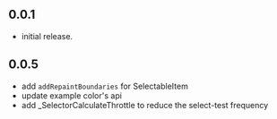 ## 0.0.1

* initial release.

## 0.0.5

* add `addRepaintBoundaries` for SelectableItem
* update example color's api
* add _SelectorCalculateThrottle to reduce the select-test frequency
